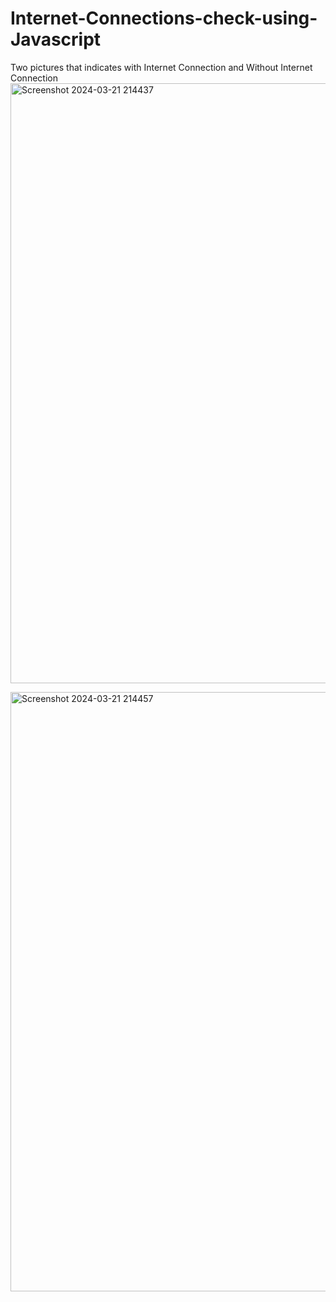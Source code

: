 # Internet-Connections-check-using-Javascript
Two pictures that indicates with Internet Connection and Without Internet Connection
<img width="960" alt="Screenshot 2024-03-21 214437" src="https://github.com/Darshanbs200/Internet-Connections-check-using-Javascript/assets/128827805/76d42a88-3122-4b8d-b2fd-8f982afddc9d">








<img width="959" alt="Screenshot 2024-03-21 214457" src="https://github.com/Darshanbs200/Internet-Connections-check-using-Javascript/assets/128827805/b7ed8937-9d1f-47a6-b319-91a3a243f8e5">
